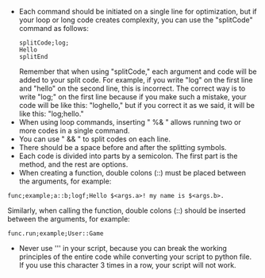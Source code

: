 - Each command should be initiated on a single line for optimization, but if your loop or long code creates complexity, you can use the "splitCode" command as follows:
  ```
  splitCode;log;
  Hello
  splitEnd
  ```
  Remember that when using "splitCode," each argument and code will be added to your split code. For example, if you write "log" on the first line and "hello" on the second line, this is incorrect. The correct way is to write "log;" on the first line because if you make such a mistake, your code will be like this: "loghello," but if you correct it as we said, it will be like this: "log;hello."
- When using loop commands, inserting " %& " allows running two or more codes in a single command.
- You can use " && " to split codes on each line.
- There should be a space before and after the splitting symbols.
- Each code is divided into parts by a semicolon. The first part is the method, and the rest are options.
- When creating a function, double colons (::) must be placed between the arguments, for example:
```sl
func;example;a::b;logf;Hello $<args.a>! my name is $<args.b>.
```
Similarly, when calling the function, double colons (::) should be inserted between the arguments, for example:
```sl
func.run;example;User::Game
```
- Never use ''' in your script, because you can break the working principles of the entire code while converting your script to python file. If you use this character 3 times in a row, your script will not work.
